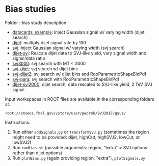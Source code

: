 # Bias studies

Folder : bias study description:
* [datacards_example](./datacards_example): inject Gaussian signal w/ varying width (dijet search)
* [dijet](./dijet): multiply dijet signal rate by 100
* [svj](./svj): inject Gaussian signal w/ varying width (svj search)
* [dijet-svj](./dijet-svj): Rescale dijet data to SVJ-like yield, vary signal width and signal/data ratio
* [svj3000](./svj3000): svj search with MT < 3000
* [svj-dijet](./svj-dijet): svj search w/ dijet bins
* [svj-dijet2](./svj-dijet2): svj search w/ dijet bins and RooParametricShapeBinPdf
* [svj-para](./svj-para): svj search with RooParametricShapeBinPdf
* [dijet-svj2000](./dijet-svj2000): dijet search, data rescaled to SVJ-like yield, 2 TeV SVJ signal

Input workspaces in ROOT files are available in the corresponding folders at:
```
root://cmseos.fnal.gov//store/user/pedrok/SVJ2017/gaus/
```

Instructions:
1. Run either `addSignals.py` or `transformSVJ.py` (sometimes the region might need to be provided: dijet, highCut, highSVJ2, lowCut, or lowSVJ2)
2. Run `runBias.sh` (possible arguments: region, "extra" = SVJ options rather than dijet options)
3. Run `plotBias.py` (again providing region, "extra"), `plotSignals.py`
